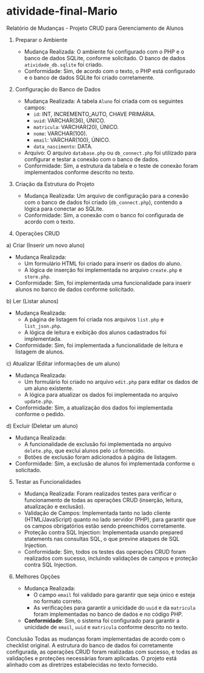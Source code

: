 # atividade-final-Mario
Relatório de Mudanças - Projeto CRUD para Gerenciamento de Alunos

1. Preparar o Ambiente
   - Mudança Realizada: O ambiente foi configurado com o PHP e o banco de dados SQLite, conforme solicitado. O banco de dados `atividade_db.sqlite` foi criado.
   - Conformidade: Sim, de acordo com o texto, o PHP está configurado e o banco de dados SQLite foi criado corretamente.

2. Configuração do Banco de Dados
   - Mudança Realizada: A tabela `Aluno` foi criada com os seguintes campos:
     - `id`: INT, INCREMENTO_AUTO, CHAVE PRIMÁRIA.
     - `uuid`: VARCHAR(36), ÚNICO.
     - `matricula`: VARCHAR(20), ÚNICO.
     - `nome`: VARCHAR(100).
     - `email`: VARCHAR(100), ÚNICO.
     - `data_nascimento`: DATA.
   - Arquivo: O arquivo `database.php` ou `db_connect.php` foi utilizado para configurar e testar a conexão com o banco de dados.
   - Conformidade: Sim, a estrutura da tabela e o teste de conexão foram implementados conforme descrito no texto.

3. Criação da Estrutura do Projeto
   - Mudança Realizada: Um arquivo de configuração para a conexão com o banco de dados foi criado (`db_connect.php`), contendo a lógica para conectar ao SQLite.
   - Conformidade: Sim, a conexão com o banco foi configurada de acordo com o texto.

4. Operações CRUD

a) Criar (Inserir um novo aluno)
   - Mudança Realizada: 
     - Um formulário HTML foi criado para inserir os dados do aluno.
     - A lógica de inserção foi implementada no arquivo `create.php` e `store.php`.
   - Conformidade: Sim, foi implementada uma funcionalidade para inserir alunos no banco de dados conforme solicitado.

b) Ler (Listar alunos)
   - Mudança Realizada: 
     - A página de listagem foi criada nos arquivos `list.php` e `list_json.php`.
     - A lógica de leitura e exibição dos alunos cadastrados foi implementada.
   - Conformidade: Sim, foi implementada a funcionalidade de leitura e listagem de alunos.

c) Atualizar (Editar informações de um aluno)
   - Mudança Realizada:
     - Um formulário foi criado no arquivo `edit.php` para editar os dados de um aluno existente.
     - A lógica para atualizar os dados foi implementada no arquivo `update.php`.
   - Conformidade: Sim, a atualização dos dados foi implementada conforme o pedido.

d) Excluir (Deletar um aluno)
   - Mudança Realizada: 
     - A funcionalidade de exclusão foi implementada no arquivo `delete.php`, que exclui alunos pelo `id` fornecido.
     - Botões de exclusão foram adicionados à página de listagem.
   - Conformidade: Sim, a exclusão de alunos foi implementada conforme o solicitado.

5. Testar as Funcionalidades
   - Mudança Realizada: Foram realizados testes para verificar o funcionamento de todas as operações CRUD (inserção, leitura, atualização e exclusão).
   - Validação de Campos: Implementada tanto no lado cliente (HTML/JavaScript) quanto no lado servidor (PHP), para garantir que os campos obrigatórios estão sendo preenchidos corretamente.
   - Proteção contra SQL Injection: Implementada usando prepared statements nas consultas SQL, o que previne ataques de SQL Injection.
   - Conformidade: Sim, todos os testes das operações CRUD foram realizados com sucesso, incluindo validações de campos e proteção contra SQL Injection.

6. Melhores Opções
   - Mudança Realizada:
     - O campo `email` foi validado para garantir que seja único e esteja no formato correto.
     - As verificações para garantir a unicidade do `uuid` e da `matricula` foram implementadas no banco de dados e no código PHP.
   - **Conformidade**: Sim, o sistema foi configurado para garantir a unicidade de `email`, `uuid` e `matricula` conforme descrito no texto.

Conclusão
Todas as mudanças foram implementadas de acordo com o checklist original. A estrutura do banco de dados foi corretamente configurada, as operações CRUD foram realizadas com sucesso, e todas as validações e proteções necessárias foram aplicadas. O projeto está alinhado com as diretrizes estabelecidas no texto fornecido.
